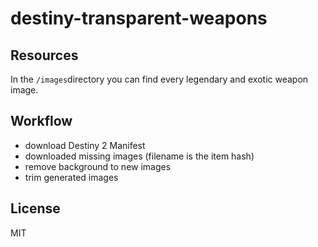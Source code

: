 # destiny-transparent-weapons

## Resources

In the `/images`directory you can find every legendary and exotic weapon image.

## Workflow

- download Destiny 2 Manifest
- downloaded missing images (filename is the item hash)
- remove background to new images
- trim generated images

## License
MIT
